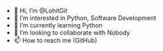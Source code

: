 - 👋 Hi, I’m @LohitGit
- 👀 I’m interested in Python, Software Development
- 🌱 I’m currently learning Python
- 💞️ I’m looking to collaborate with Nobody
- 📫 How to reach me (GitHub)

<!---
LohitGit/LohitGit is a ✨ special ✨ repository because its `README.md` (this file) appears on your GitHub profile.
You can click the Preview link to take a look at your changes.
--->

